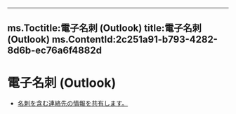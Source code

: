 

---
ms.Toctitle:電子名刺 (Outlook)
title:電子名刺 (Outlook)
ms.ContentId:2c251a91-b793-4282-8d6b-ec76a6f4882d
---
# 電子名刺 (Outlook)


- [名刺を含む連絡先の情報を共有します。](57218e2f-a6fd-bd52-0065-b8ff8b480d3c.md)



